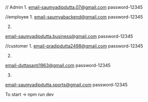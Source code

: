 // Admin
1.
email-saumyadipdutta.07@gmail.com
password-12345

//employee
1.
email-saumyabackend@gmail.com
password-12345

2.
email-saumyadipdutta.business@gmail.com
password-12345


//customer
1.
email-pradipdutta2498@gmail.com
password-12345

2.
email-duttasanti1963@gmail.com
password-12345

3.
email-saumyadipdutta.sports@gmail.com
password-12345


To start -> npm run dev